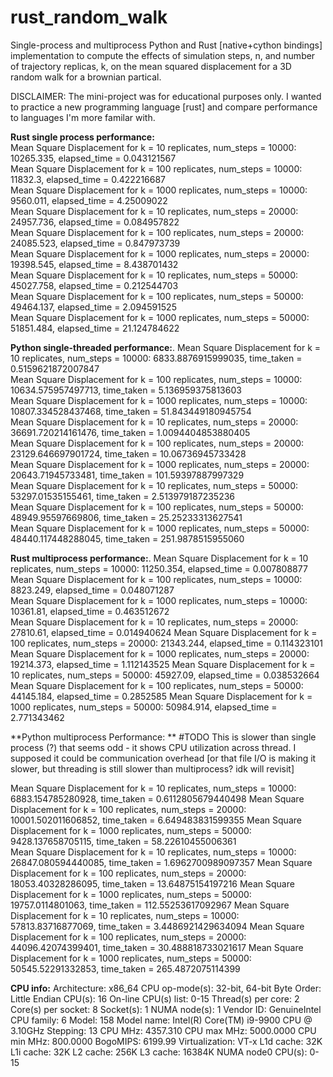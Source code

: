 # rust_random_walk
Single-process and multiprocess Python and Rust [native+cython bindings] implementation to compute the effects of simulation steps, n, and number of trajectory replicas, k, on the mean squared displacement for a 3D random walk for a brownian partical.

DISCLAIMER: The mini-project was for educational purposes only. I wanted to practice a new programming language [rust] and compare performance to languages I'm more familar with.


**Rust single process performance:**  
Mean Square Displacement for k = 10 replicates, num_steps = 10000: 10265.335, elapsed_time = 0.043121567  
Mean Square Displacement for k = 100 replicates, num_steps = 10000: 11832.3, elapsed_time = 0.422216687  
Mean Square Displacement for k = 1000 replicates, num_steps = 10000: 9560.011, elapsed_time = 4.25009022  
Mean Square Displacement for k = 10 replicates, num_steps = 20000: 24957.736, elapsed_time = 0.084957822  
Mean Square Displacement for k = 100 replicates, num_steps = 20000: 24085.523, elapsed_time = 0.847973739  
Mean Square Displacement for k = 1000 replicates, num_steps = 20000: 19398.545, elapsed_time = 8.438701432  
Mean Square Displacement for k = 10 replicates, num_steps = 50000: 45027.758, elapsed_time = 0.212544703  
Mean Square Displacement for k = 100 replicates, num_steps = 50000: 49464.137, elapsed_time = 2.094591525  
Mean Square Displacement for k = 1000 replicates, num_steps = 50000: 51851.484, elapsed_time = 21.124784622

**Python single-threaded performance:**. 
Mean Square Displacement for k = 10 replicates, num_steps = 10000: 6833.8876915999035, time_taken = 0.5159621872007847  
Mean Square Displacement for k = 100 replicates, num_steps = 10000: 10634.575957497713, time_taken = 5.136959375813603  
Mean Square Displacement for k = 1000 replicates, num_steps = 10000: 10807.334528437468, time_taken = 51.843449180945754  
Mean Square Displacement for k = 10 replicates, num_steps = 20000: 36691.720214161476, time_taken = 1.0094404853880405  
Mean Square Displacement for k = 100 replicates, num_steps = 20000: 23129.646697901724, time_taken = 10.06736945733428  
Mean Square Displacement for k = 1000 replicates, num_steps = 20000: 20643.71945733481, time_taken = 101.59397887997329  
Mean Square Displacement for k = 10 replicates, num_steps = 50000: 53297.01535155461, time_taken = 2.513979187235236  
Mean Square Displacement for k = 100 replicates, num_steps = 50000: 48949.95597669806, time_taken = 25.25233313627541  
Mean Square Displacement for k = 1000 replicates, num_steps = 50000: 48440.117448288045, time_taken = 251.9878515955060  

**Rust multiprocess performance:**. 
Mean Square Displacement for k = 10 replicates, num_steps = 10000: 11250.354, elapsed_time = 0.007808877  
Mean Square Displacement for k = 100 replicates, num_steps = 10000: 8823.249, elapsed_time = 0.048071287  
Mean Square Displacement for k = 1000 replicates, num_steps = 10000: 10361.81, elapsed_time = 0.463512672  
Mean Square Displacement for k = 10 replicates, num_steps = 20000: 27810.61, elapsed_time = 0.014940624 
Mean Square Displacement for k = 100 replicates, num_steps = 20000: 21343.244, elapsed_time = 0.114323101 
Mean Square Displacement for k = 1000 replicates, num_steps = 20000: 19214.373, elapsed_time = 1.112143525 
Mean Square Displacement for k = 10 replicates, num_steps = 50000: 45927.09, elapsed_time = 0.038532664 
Mean Square Displacement for k = 100 replicates, num_steps = 50000: 44145.184, elapsed_time = 0.2852585 
Mean Square Displacement for k = 1000 replicates, num_steps = 50000: 50984.914, elapsed_time = 2.771343462 

**Python multiprocess Performance: **
#TODO This is slower than single process (?) that seems odd - it shows CPU utilization across thread. I supposed it could be communication overhead [or that file I/O is making it slower, but threading is still slower than multiprocess? idk will revisit]

Mean Square Displacement for k = 10 replicates, num_steps = 10000: 6883.154785280928, time_taken = 0.6112805679440498 
Mean Square Displacement for k = 100 replicates, num_steps = 20000: 10001.502011606852, time_taken = 6.649483831599355 
Mean Square Displacement for k = 1000 replicates, num_steps = 50000: 9428.137658705115, time_taken = 58.22610455006361           
Mean Square Displacement for k = 10 replicates, num_steps = 10000: 26847.080594440085, time_taken = 1.6962700989097357 
Mean Square Displacement for k = 100 replicates, num_steps = 20000: 18053.40328286095, time_taken = 13.64875154197216 
Mean Square Displacement for k = 1000 replicates, num_steps = 50000: 19757.0114801063, time_taken = 112.55253617092967 
Mean Square Displacement for k = 10 replicates, num_steps = 10000: 57813.83716877069, time_taken = 3.4486921429634094 
Mean Square Displacement for k = 100 replicates, num_steps = 20000: 44096.42074399401, time_taken = 30.488818733021617 
Mean Square Displacement for k = 1000 replicates, num_steps = 50000: 50545.52291332853, time_taken = 265.4872075114399 


**CPU info:**
Architecture:        x86_64
CPU op-mode(s):      32-bit, 64-bit
Byte Order:          Little Endian
CPU(s):              16
On-line CPU(s) list: 0-15
Thread(s) per core:  2
Core(s) per socket:  8
Socket(s):           1
NUMA node(s):        1
Vendor ID:           GenuineIntel
CPU family:          6
Model:               158
Model name:          Intel(R) Core(TM) i9-9900 CPU @ 3.10GHz
Stepping:            13
CPU MHz:             4357.310
CPU max MHz:         5000.0000
CPU min MHz:         800.0000
BogoMIPS:            6199.99
Virtualization:      VT-x
L1d cache:           32K
L1i cache:           32K
L2 cache:            256K
L3 cache:            16384K
NUMA node0 CPU(s):   0-15
